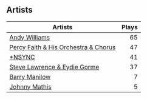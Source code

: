 ## Artists
Artists | Plays 
----- | -----: 
[Andy Williams](/artists/andy-williams-16425) | 65
[Percy Faith & His Orchestra & Chorus](/artists/percy-faith-his-orchestra-chorus-30066836) | 47
[*NSYNC](/artists/nsync-31882) | 41
[Steve Lawrence & Eydie Gorme](/artists/steve-lawrence-eydie-gorme-205352) | 37
[Barry Manilow](/artists/barry-manilow-31897) | 7
[Johnny Mathis](/artists/johnny-mathis-14581) | 5

